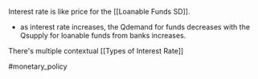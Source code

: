 Interest rate is like price for the [[Loanable Funds SD]].
- as interest rate increases, the Qdemand for funds decreases with the Qsupply for loanable funds from banks increases.

There's multiple contextual [[Types of Interest Rate]]

#monetary_policy 